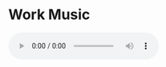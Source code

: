 # Work Music

<audio src="https://github.com/sahilrajput03/scripts-media/raw/main/Night-at-Work-Instrumental-Chill-Music-Mix.opus" controls>
Your browser does not support the audio element.
</audio>
